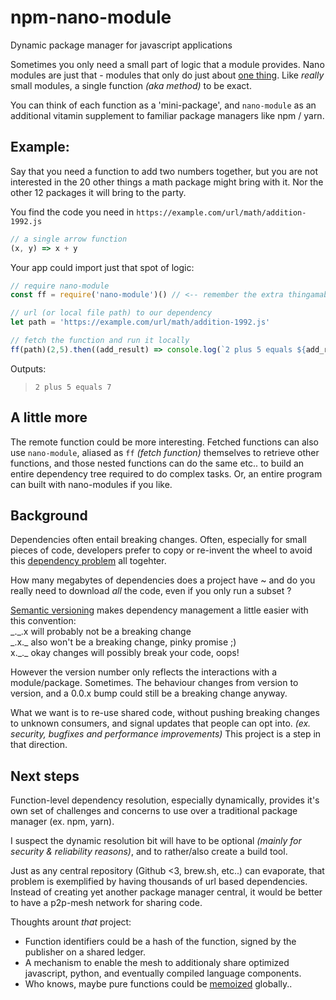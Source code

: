 # npm-nano-module

Dynamic package manager for javascript applications

Sometimes you only need a small part of logic that a module provides. Nano modules are just that - modules that only do just about [one thing](https://en.wikipedia.org/wiki/Unix_philosophy#Do_One_Thing_and_Do_It_Well). Like _really_ small modules, a single function _(aka method)_ to be exact.

 You can think of each function as a 'mini-package', and `nano-module` as an additional vitamin supplement to familiar package managers like npm / yarn.

## Example:

Say that you need a function to add two numbers together, but you are not interested in the 20 other things a math package might bring with it. Nor the other 12 packages it will bring to the party.

You find the code you need in `https://example.com/url/math/addition-1992.js`

```javascript
// a single arrow function
(x, y) => x + y
```

Your app could import just that spot of logic:

```javascript
// require nano-module
const ff = require('nano-module')() // <-- remember the extra thingamabob ()

// url (or local file path) to our dependency
let path = 'https://example.com/url/math/addition-1992.js'

// fetch the function and run it locally
ff(path)(2,5).then((add_result) => console.log(`2 plus 5 equals ${add_result)}`))
```

Outputs:
> `2 plus 5 equals 7`

## A little more

The remote function could be more interesting. Fetched functions can also use `nano-module`, aliased as `ff` _(fetch function)_ themselves to retrieve other functions, and those nested functions can do the same etc.. to build an entire dependency tree required to do complex tasks. Or, an entire program can built with nano-modules if you like.

## Background

Dependencies often entail breaking changes. Often, especially for small pieces of code, developers prefer to copy or re-invent the wheel to avoid this [dependency problem](https://www.youtube.com/watch?v=oyLBGkS5ICk) all togehter.

How many megabytes of dependencies does a project have ~ and do you really need to download *all* the code, even if you only run a subset ?

[Semantic versioning](https://semver.org/spec/v1.0.0-beta.html) makes dependency management a little easier with this convention:
<br/> \_.\_.x will probably not be a breaking change
<br/> \_.x.\_ also won't be a breaking change, pinky promise ;)
<br/> x.\_.\_ okay changes will possibly break your code, oops!

However the version number only reflects the interactions with a module/package. Sometimes. The behaviour changes from version to version, and a 0.0.x bump could still be a breaking change anyway.

What we want is to re-use shared code, without pushing breaking changes to unknown consumers, and signal updates that people can opt into. *(ex. security, bugfixes and performance improvements)* This project is a step in that direction.

## Next steps

Function-level dependency resolution, especially dynamically, provides it's own set of challenges and concerns to use over a traditional package manager (ex. npm, yarn).

I suspect the dynamic resolution bit will have to be optional *(mainly for security & reliability reasons)*, and to rather/also create a build tool.

Just as any central repository (Github <3, brew.sh, etc..) can evaporate, that problem is exemplified by having thousands of url based dependencies. Instead of creating yet another package manager central, it would be better to have a p2p-mesh network for sharing code.

Thoughts arount *that* project:
- Function identifiers could be a hash of the function, signed by the publisher on a shared ledger.
- A mechanism to enable the mesh to additionaly share optimized javascript, python, and eventually compiled language components.
- Who knows, maybe pure functions could be [memoized](https://en.wikipedia.org/wiki/Memoization) globally..

<!--
## Detail

More: Build tool (bonsai?)

There is no benefit in re-testing and re-building the same things over and over if it's execution path hasn't changed. It slows down the dev/test feedback loop.

### ffetch

Takes single function, that returns source code for a given path or url, and returns a Promise(function)

### ffetch(argument) ~ Directory name, or cache-stack function

If the first argument isn't a directory name, it expects a dependency-resolver-function:

A function that retrieves and builds a function from the web, and caches it both on disk _(eg `./nano_modules` folder)_ and in memory for subsequent requests.

Each function saved on disk is saved in it's own file, exactly like the remote dependency drawn from the web. If multiple remote functions were saved in the same file(s) instead, they would cause many changes in those files over the life of a project (git history), and make remote dependency resolution for those functions substantially more difficult to track and manage effectively.
-->
